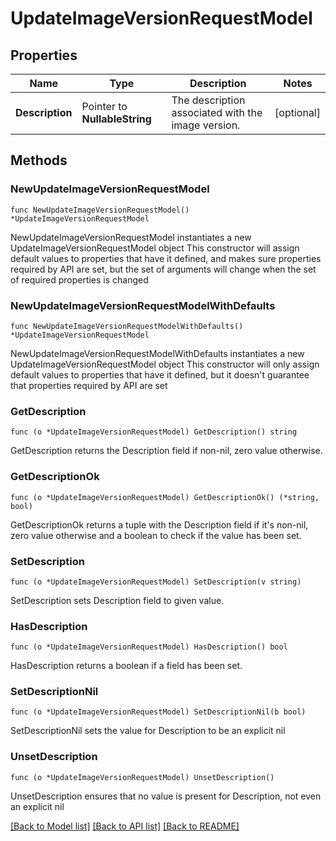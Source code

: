 # UpdateImageVersionRequestModel

## Properties

Name | Type | Description | Notes
------------ | ------------- | ------------- | -------------
**Description** | Pointer to **NullableString** | The description associated with the image version. | [optional] 

## Methods

### NewUpdateImageVersionRequestModel

`func NewUpdateImageVersionRequestModel() *UpdateImageVersionRequestModel`

NewUpdateImageVersionRequestModel instantiates a new UpdateImageVersionRequestModel object
This constructor will assign default values to properties that have it defined,
and makes sure properties required by API are set, but the set of arguments
will change when the set of required properties is changed

### NewUpdateImageVersionRequestModelWithDefaults

`func NewUpdateImageVersionRequestModelWithDefaults() *UpdateImageVersionRequestModel`

NewUpdateImageVersionRequestModelWithDefaults instantiates a new UpdateImageVersionRequestModel object
This constructor will only assign default values to properties that have it defined,
but it doesn't guarantee that properties required by API are set

### GetDescription

`func (o *UpdateImageVersionRequestModel) GetDescription() string`

GetDescription returns the Description field if non-nil, zero value otherwise.

### GetDescriptionOk

`func (o *UpdateImageVersionRequestModel) GetDescriptionOk() (*string, bool)`

GetDescriptionOk returns a tuple with the Description field if it's non-nil, zero value otherwise
and a boolean to check if the value has been set.

### SetDescription

`func (o *UpdateImageVersionRequestModel) SetDescription(v string)`

SetDescription sets Description field to given value.

### HasDescription

`func (o *UpdateImageVersionRequestModel) HasDescription() bool`

HasDescription returns a boolean if a field has been set.

### SetDescriptionNil

`func (o *UpdateImageVersionRequestModel) SetDescriptionNil(b bool)`

 SetDescriptionNil sets the value for Description to be an explicit nil

### UnsetDescription
`func (o *UpdateImageVersionRequestModel) UnsetDescription()`

UnsetDescription ensures that no value is present for Description, not even an explicit nil

[[Back to Model list]](../README.md#documentation-for-models) [[Back to API list]](../README.md#documentation-for-api-endpoints) [[Back to README]](../README.md)


